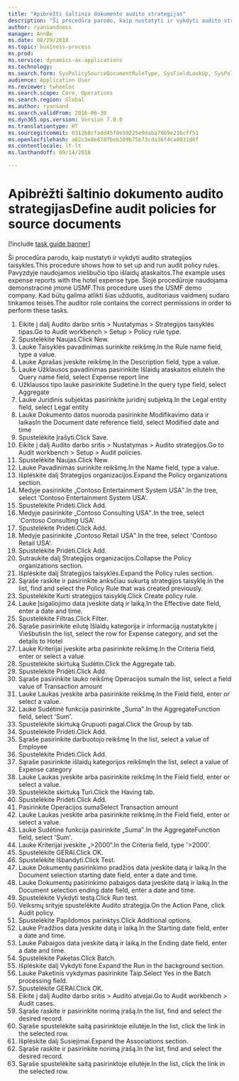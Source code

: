 ```yaml
--- 
title: "Apibrėžti šaltinio dokumento audito strategijas"
description: "Ši procedūra parodo, kaip nustatyti ir vykdyti audito strategijos taisykles."
author: ryansandness
manager: AnnBe
ms.date: 08/29/2018
ms.topic: business-process
ms.prod: 
ms.service: dynamics-ax-applications
ms.technology: 
ms.search.form: SysPolicySourceDocumentRuleType, SysFieldLookUp, SysPolicyListPage, SysPolicy, AuditPolicyRule, SysQueryForm, SysQueryFieldLookUp, AuditPolicyDateSelection, AuditPolicyAdditionalOption, BatchJob, CaseDetail
audience: Application User
ms.reviewer: twheeloc
ms.search.scope: Core, Operations
ms.search.region: Global
ms.author: ryansand
ms.search.validFrom: 2016-06-30
ms.dyn365.ops.version: Version 7.0.0
ms.translationtype: HT
ms.sourcegitcommit: 0312b8cfadd45f8e59225e9daba78b9e216cff51
ms.openlocfilehash: a82c3e8e8787beb309b75b73cda36f4ca8031d6f
ms.contentlocale: lt-lt
ms.lasthandoff: 09/14/2018

---
```

# <a name="define-audit-policies-for-source-documents"></a><span data-ttu-id="e92a8-103">Apibrėžti šaltinio dokumento audito strategijas</span><span class="sxs-lookup"><span data-stu-id="e92a8-103">Define audit policies for source documents</span></span>

[!include [task guide banner](../../includes/task-guide-banner.md)]

<span data-ttu-id="e92a8-104">Ši procedūra parodo, kaip nustatyti ir vykdyti audito strategijos taisykles.</span><span class="sxs-lookup"><span data-stu-id="e92a8-104">This procedure shows how to set up and run audit policy rules.</span></span> <span data-ttu-id="e92a8-105">Pavyzdyje naudojamos viešbučio tipo išlaidų ataskaitos.</span><span class="sxs-lookup"><span data-stu-id="e92a8-105">The example uses expense reports with the hotel expense type.</span></span> <span data-ttu-id="e92a8-106">Šioje procedūroje naudojama demonstracinė įmonė USMF.</span><span class="sxs-lookup"><span data-stu-id="e92a8-106">This procedure uses the USMF demo company.</span></span> <span data-ttu-id="e92a8-107">Kad būtų galima atlikti šias užduotis, auditoriaus vaidmenį sudaro tinkamos teisės.</span><span class="sxs-lookup"><span data-stu-id="e92a8-107">The auditor role contains the correct permissions in order to perform these tasks.</span></span>

1. <span data-ttu-id="e92a8-108">Eikite į dalį Audito darbo sritis > Nustatymas > Strategijos taisyklės tipas.</span><span class="sxs-lookup"><span data-stu-id="e92a8-108">Go to Audit workbench > Setup > Policy rule type.</span></span>
2. <span data-ttu-id="e92a8-109">Spustelėkite Naujas.</span><span class="sxs-lookup"><span data-stu-id="e92a8-109">Click New.</span></span>
3. <span data-ttu-id="e92a8-110">Lauke Taisyklės pavadinimas surinkite reikšmę.</span><span class="sxs-lookup"><span data-stu-id="e92a8-110">In the Rule name field, type a value.</span></span>
4. <span data-ttu-id="e92a8-111">Lauke Aprašas įveskite reikšmę.</span><span class="sxs-lookup"><span data-stu-id="e92a8-111">In the Description field, type a value.</span></span>
5. <span data-ttu-id="e92a8-112">Lauke Užklausos pavadinimas pasirinkite Išlaidų ataskaitos eilutė</span><span class="sxs-lookup"><span data-stu-id="e92a8-112">In the Query name field, select Expense report line</span></span>
6. <span data-ttu-id="e92a8-113">Užklausos tipo lauke pasirinkite Sudėtinė.</span><span class="sxs-lookup"><span data-stu-id="e92a8-113">In the query type field, select Aggregate</span></span>
7. <span data-ttu-id="e92a8-114">Lauke Juridinis subjektas pasirinkite juridinį subjektą.</span><span class="sxs-lookup"><span data-stu-id="e92a8-114">In the Legal entity field, select Legal entity</span></span>
8. <span data-ttu-id="e92a8-115">Lauke Dokumento datos nuoroda pasirinkite Modifikavimo data ir laikas</span><span class="sxs-lookup"><span data-stu-id="e92a8-115">In the Document date reference field, select Modified date and time</span></span>
9. <span data-ttu-id="e92a8-116">Spustelėkite Įrašyti.</span><span class="sxs-lookup"><span data-stu-id="e92a8-116">Click Save.</span></span>
10. <span data-ttu-id="e92a8-117">Eikite į dalį Audito darbo sritis > Nustatymas > Audito strategijos.</span><span class="sxs-lookup"><span data-stu-id="e92a8-117">Go to Audit workbench > Setup > Audit policies.</span></span>
11. <span data-ttu-id="e92a8-118">Spustelėkite Naujas.</span><span class="sxs-lookup"><span data-stu-id="e92a8-118">Click New.</span></span>
12. <span data-ttu-id="e92a8-119">Lauke Pavadinimas surinkite reikšmę.</span><span class="sxs-lookup"><span data-stu-id="e92a8-119">In the Name field, type a value.</span></span>
13. <span data-ttu-id="e92a8-120">Išplėskite dalį Strategijos organizacijos.</span><span class="sxs-lookup"><span data-stu-id="e92a8-120">Expand the Policy organizations section.</span></span>
14. <span data-ttu-id="e92a8-121">Medyje pasirinkite „Contoso Entertainment System USA‟.</span><span class="sxs-lookup"><span data-stu-id="e92a8-121">In the tree, select 'Contoso Entertainment System USA'.</span></span>
15. <span data-ttu-id="e92a8-122">Spustelėkite Pridėti.</span><span class="sxs-lookup"><span data-stu-id="e92a8-122">Click Add.</span></span>
16. <span data-ttu-id="e92a8-123">Medyje pasirinkite „Contoso Consulting USA‟.</span><span class="sxs-lookup"><span data-stu-id="e92a8-123">In the tree, select 'Contoso Consulting USA'.</span></span>
17. <span data-ttu-id="e92a8-124">Spustelėkite Pridėti.</span><span class="sxs-lookup"><span data-stu-id="e92a8-124">Click Add.</span></span>
18. <span data-ttu-id="e92a8-125">Medyje pasirinkite „Contoso Retail USA‟.</span><span class="sxs-lookup"><span data-stu-id="e92a8-125">In the tree, select 'Contoso Retail USA'.</span></span>
19. <span data-ttu-id="e92a8-126">Spustelėkite Pridėti.</span><span class="sxs-lookup"><span data-stu-id="e92a8-126">Click Add.</span></span>
20. <span data-ttu-id="e92a8-127">Sutraukite dalį Strategijos organizacijos.</span><span class="sxs-lookup"><span data-stu-id="e92a8-127">Collapse the Policy organizations section.</span></span>
21. <span data-ttu-id="e92a8-128">Išplėskite dalį Strategijos taisyklės.</span><span class="sxs-lookup"><span data-stu-id="e92a8-128">Expand the Policy rules section.</span></span>
22. <span data-ttu-id="e92a8-129">Sąraše raskite ir pasirinkite anksčiau sukurtą strategijos taisyklę.</span><span class="sxs-lookup"><span data-stu-id="e92a8-129">In the list, find and select the Policy Rule that was created previously.</span></span>
23. <span data-ttu-id="e92a8-130">Spustelėkite Kurti strategijos taisyklę.</span><span class="sxs-lookup"><span data-stu-id="e92a8-130">Click Create policy rule.</span></span>
24. <span data-ttu-id="e92a8-131">Lauke Įsigaliojimo data įveskite datą ir laiką.</span><span class="sxs-lookup"><span data-stu-id="e92a8-131">In the Effective date field, enter a date and time.</span></span>
25. <span data-ttu-id="e92a8-132">Spustelėkite Filtras.</span><span class="sxs-lookup"><span data-stu-id="e92a8-132">Click Filter.</span></span>
26. <span data-ttu-id="e92a8-133">Sąraše pasirinkite eilutę Išlaidų kategorija ir informaciją nustatykite į Viešbutis</span><span class="sxs-lookup"><span data-stu-id="e92a8-133">In the list, select the row for Expense category, and set the details to Hotel</span></span>
27. <span data-ttu-id="e92a8-134">Lauke Kriterijai įveskite arba pasirinkite reikšmę.</span><span class="sxs-lookup"><span data-stu-id="e92a8-134">In the Criteria field, enter or select a value.</span></span>
28. <span data-ttu-id="e92a8-135">Spustelėkite skirtuką Sudėtin.</span><span class="sxs-lookup"><span data-stu-id="e92a8-135">Click the Aggregate tab.</span></span>
29. <span data-ttu-id="e92a8-136">Spustelėkite Pridėti.</span><span class="sxs-lookup"><span data-stu-id="e92a8-136">Click Add.</span></span>
30. <span data-ttu-id="e92a8-137">Sąraše pasirinkite lauko reikšmę Operacijos suma</span><span class="sxs-lookup"><span data-stu-id="e92a8-137">In the list, select a field value of Transaction amount</span></span>
31. <span data-ttu-id="e92a8-138">Lauke Laukas įveskite arba pasirinkite reikšmę.</span><span class="sxs-lookup"><span data-stu-id="e92a8-138">In the Field field, enter or select a value.</span></span>
32. <span data-ttu-id="e92a8-139">Lauke Sudėtinė funkcija pasirinkite „Suma‟.</span><span class="sxs-lookup"><span data-stu-id="e92a8-139">In the AggregateFunction field, select 'Sum'.</span></span>
33. <span data-ttu-id="e92a8-140">Spustelėkite skirtuką Grupuoti pagal.</span><span class="sxs-lookup"><span data-stu-id="e92a8-140">Click the Group by tab.</span></span>
34. <span data-ttu-id="e92a8-141">Spustelėkite Pridėti.</span><span class="sxs-lookup"><span data-stu-id="e92a8-141">Click Add.</span></span>
35. <span data-ttu-id="e92a8-142">Sąraše pasirinkite darbuotojo reikšmę </span><span class="sxs-lookup"><span data-stu-id="e92a8-142">In the list, select a value of Employee</span></span> 
36. <span data-ttu-id="e92a8-143">Spustelėkite Pridėti.</span><span class="sxs-lookup"><span data-stu-id="e92a8-143">Click Add.</span></span>
37. <span data-ttu-id="e92a8-144">Sąraše pasirinkite išlaidų kategorijos reikšmę</span><span class="sxs-lookup"><span data-stu-id="e92a8-144">In the list, select a value of Expense category</span></span>
38. <span data-ttu-id="e92a8-145">Lauke Laukas įveskite arba pasirinkite reikšmę.</span><span class="sxs-lookup"><span data-stu-id="e92a8-145">In the Field field, enter or select a value.</span></span>
39. <span data-ttu-id="e92a8-146">Spustelėkite skirtuką Turi.</span><span class="sxs-lookup"><span data-stu-id="e92a8-146">Click the Having tab.</span></span>
40. <span data-ttu-id="e92a8-147">Spustelėkite Pridėti.</span><span class="sxs-lookup"><span data-stu-id="e92a8-147">Click Add.</span></span>
41. <span data-ttu-id="e92a8-148">Pasirinkite Operacijos suma</span><span class="sxs-lookup"><span data-stu-id="e92a8-148">Select Transaction amount</span></span>
42. <span data-ttu-id="e92a8-149">Lauke Laukas įveskite arba pasirinkite reikšmę.</span><span class="sxs-lookup"><span data-stu-id="e92a8-149">In the Field field, enter or select a value.</span></span>
43. <span data-ttu-id="e92a8-150">Lauke Sudėtinė funkcija pasirinkite „Suma‟.</span><span class="sxs-lookup"><span data-stu-id="e92a8-150">In the AggregateFunction field, select 'Sum'.</span></span>
44. <span data-ttu-id="e92a8-151">Lauke Kriterijai įveskite „>2000“.</span><span class="sxs-lookup"><span data-stu-id="e92a8-151">In the Criteria field, type '>2000'.</span></span>
45. <span data-ttu-id="e92a8-152">Spustelėkite GERAI.</span><span class="sxs-lookup"><span data-stu-id="e92a8-152">Click OK.</span></span>
46. <span data-ttu-id="e92a8-153">Spustelėkite Išbandyti.</span><span class="sxs-lookup"><span data-stu-id="e92a8-153">Click Test.</span></span>
47. <span data-ttu-id="e92a8-154">Lauke Dokumentų pasirinkimo pradžios data įveskite datą ir laiką.</span><span class="sxs-lookup"><span data-stu-id="e92a8-154">In the Document selection starting date field, enter a date and time.</span></span>
48. <span data-ttu-id="e92a8-155">Lauke Dokumentų pasirinkimo pabaigos data įveskite datą ir laiką.</span><span class="sxs-lookup"><span data-stu-id="e92a8-155">In the Document selection ending date field, enter a date and time.</span></span>
49. <span data-ttu-id="e92a8-156">Spustelėkite Vykdyti testą.</span><span class="sxs-lookup"><span data-stu-id="e92a8-156">Click Run test.</span></span>
50. <span data-ttu-id="e92a8-157">Veiksmų srityje spustelėkite Audito strategija.</span><span class="sxs-lookup"><span data-stu-id="e92a8-157">On the Action Pane, click Audit policy.</span></span>
51. <span data-ttu-id="e92a8-158">Spustelėkite Papildomos parinktys.</span><span class="sxs-lookup"><span data-stu-id="e92a8-158">Click Additional options.</span></span>
52. <span data-ttu-id="e92a8-159">Lauke Pradžios data įveskite datą ir laiką.</span><span class="sxs-lookup"><span data-stu-id="e92a8-159">In the Starting date field, enter a date and time.</span></span>
53. <span data-ttu-id="e92a8-160">Lauke Pabaigos data įveskite datą ir laiką.</span><span class="sxs-lookup"><span data-stu-id="e92a8-160">In the Ending date field, enter a date and time.</span></span>
54. <span data-ttu-id="e92a8-161">Spustelėkite Paketas.</span><span class="sxs-lookup"><span data-stu-id="e92a8-161">Click Batch.</span></span>
55. <span data-ttu-id="e92a8-162">Išplėskite dalį Vykdyti fone.</span><span class="sxs-lookup"><span data-stu-id="e92a8-162">Expand the Run in the background section.</span></span>
56. <span data-ttu-id="e92a8-163">Lauke Paketinis vykdymas pasirinkite Taip.</span><span class="sxs-lookup"><span data-stu-id="e92a8-163">Select Yes in the Batch processing field.</span></span>
57. <span data-ttu-id="e92a8-164">Spustelėkite GERAI.</span><span class="sxs-lookup"><span data-stu-id="e92a8-164">Click OK.</span></span>
58. <span data-ttu-id="e92a8-165">Eikite į dalį Audito darbo sritis > Audito atvejai.</span><span class="sxs-lookup"><span data-stu-id="e92a8-165">Go to Audit workbench > Audit cases.</span></span>
59. <span data-ttu-id="e92a8-166">Sąraše raskite ir pasirinkite norimą įrašą.</span><span class="sxs-lookup"><span data-stu-id="e92a8-166">In the list, find and select the desired record.</span></span>
60. <span data-ttu-id="e92a8-167">Sąraše spustelėkite saitą pasirinktoje eilutėje.</span><span class="sxs-lookup"><span data-stu-id="e92a8-167">In the list, click the link in the selected row.</span></span>
61. <span data-ttu-id="e92a8-168">Išplėskite dalį Susiejimai.</span><span class="sxs-lookup"><span data-stu-id="e92a8-168">Expand the Associations section.</span></span>
62. <span data-ttu-id="e92a8-169">Sąraše raskite ir pasirinkite norimą įrašą.</span><span class="sxs-lookup"><span data-stu-id="e92a8-169">In the list, find and select the desired record.</span></span>
63. <span data-ttu-id="e92a8-170">Sąraše spustelėkite saitą pasirinktoje eilutėje.</span><span class="sxs-lookup"><span data-stu-id="e92a8-170">In the list, click the link in the selected row.</span></span>


